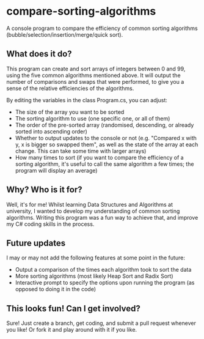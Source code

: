 # compare-sorting-algorithms
A console program to compare the efficiency of common sorting algorithms (bubble/selection/insertion/merge/quick sort).

## What does it do?
This program can create and sort arrays of integers between 0 and 99, using the five common algorithms mentioned above. It will output the number of comparisons and swaps that were performed, to give you a sense of the relative efficiencies of the algorithms.

By editing the variables in the class Program.cs, you can adjust:
- The size of the array you want to be sorted
- The sorting algorithm to use (one specific one, or all of them)
- The order of the pre-sorted array (randomised, descending, or already sorted into ascending order)
- Whether to output updates to the console or not (e.g. "Compared x with y, x is bigger so swapped them", as well as the state of the array at each change. This can take some time with larger arrays)
- How many times to sort (if you want to compare the efficiency of a sorting algorithm, it's useful to call the same algorithm a few times; the program will display an average)

## Why? Who is it for?
Well, it's for me! Whilst learning Data Structures and Algorithms at university, I wanted to develop my understanding of common sorting algorithms. Writing this program was a fun way to achieve that, and improve my C# coding skills in the process. 

## Future updates
I may or may not add the following features at some point in the future:
- Output a comparison of the times each algorithm took to sort the data
- More sorting algorithms (most likely Heap Sort and Radix Sort)
- Interactive prompt to specify the options upon running the program (as opposed to doing it in the code)

## This looks fun! Can I get involved?
Sure! Just create a branch, get coding, and submit a pull request whenever you like! Or fork it and play around with it if you like. 
